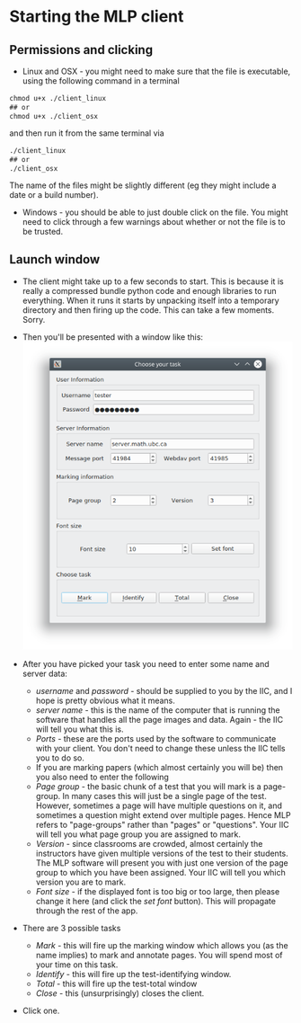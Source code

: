 <!--
__author__ = "Andrew Rechnitzer"
__copyright__ = "Copyright (C) 2018-9 Andrew Rechnitzer"
__license__ = "GFDL"
 -->
# Starting the MLP client
## Permissions and clicking
 * Linux and OSX - you might need to make sure that the file is executable, using the following command in a terminal
 ```
 chmod u+x ./client_linux
 ## or
 chmod u+x ./client_osx
 ```
 and then run it from the same terminal via
 ```
 ./client_linux
 ## or
 ./client_osx
 ```
The name of the files might be slightly different (eg they might include a date or a build number).

 * Windows - you should be able to just double click on the file. You might need to click through a few warnings about whether or not the file is to be trusted.

## Launch window
* The client might take up to a few seconds to start. This is because it is really a compressed bundle python code and enough libraries to run everything. When it runs it starts by unpacking itself into a temporary directory and then firing up the code. This can take a few moments. Sorry.

* Then you'll be presented with a window like this: ![](figs/client0.png)

* After you have picked your task you need to enter some name and server data:
  * *username* and *password* - should be supplied to you by the IIC, and I hope is pretty obvious what it means.
  * *server name* - this is the name of the computer that is running the software that handles all the page images and data. Again - the IIC will tell you what this is.
  * *Ports* - these are the ports used by the software to communicate with your client. You don't need to change these unless the IIC tells you to do so.
  * If you are marking papers (which almost certainly you will be) then you also need to enter the following
  * *Page group* - the basic chunk of a test that you will mark is a page-group. In many cases this will just be a single page of the test. However, sometimes a page will have multiple questions on it, and sometimes a question might extend over multiple pages. Hence MLP refers to "page-groups" rather than "pages" or "questions". Your IIC will tell you what page group you are assigned to mark.
  * *Version* - since classrooms are crowded, almost certainly the instructors have given multiple versions of the test to their students. The MLP software will present you with just one version of the page group to which you have been assigned. Your IIC will tell you which version you are to mark.
  * *Font size* - if the displayed font is too big or too large, then please change it here (and click the *set font* button). This will propagate through the rest of the app.

* There are 3 possible tasks
    * *Mark* - this will fire up the marking window which allows you (as the name implies) to mark and annotate pages. You will spend most of your time on this task.
    * *Identify* - this will fire up the test-identifying window.
    * *Total* - this will fire up the test-total window
    * *Close* - this (unsurprisingly) closes the client.


 * Click one.
